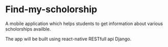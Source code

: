 # Find-my-scholorship
A mobile application which helps students to get information about various scholorships availble.

The app will be built using react-native RESTfull api Django.
